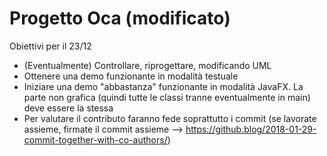 # Progetto Oca (modificato)

Obiettivi per il 23/12
* (Eventualmente) Controllare, riprogettare, modificando UML 
* Ottenere una demo funzionante in modalità testuale
* Iniziare una demo "abbastanza" funzionante in modalità JavaFX. La parte non grafica (quindi tutte le classi tranne eventualmente in main) deve essere la stessa
* Per valutare il contributo faranno fede soprattutto i commit (se lavorate assieme, firmate il commit assieme --> https://github.blog/2018-01-29-commit-together-with-co-authors/)

